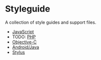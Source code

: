 # Styleguide

A collection of style guides and support files.

 - [JavaScript](https://github.com/brandingbrand/styleguide/tree/master/javascript)
 - TODO: [PHP](#)
 - [Objective-C](https://github.com/brandingbrand/standards.ios)
 - [Android/Java](https://github.com/brandingbrand/standards.android)
 - [Stylus](https://github.com/brandingbrand/styleguide/tree/master/stylus)
